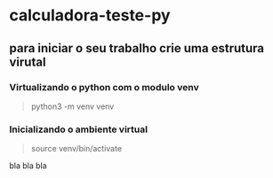 # calculadora-teste-py
## para iniciar o seu trabalho crie uma estrutura virutal
### Virtualizando o python com o modulo venv
> python3 -m venv venv
### Inicializando o ambiente virtual
> source venv/bin/activate

bla bla bla


